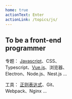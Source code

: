 ```yaml
---
home: true
actionText: Enter
actionLink: /topics/js/
---
```

<div class="features">
  <div class="feature" style="max-width: 40%;">
    <h2>To be a front-end programmer</h2>
      <p>
        <span>专题：</span>
        <a href="topics/js">Javascript</a>、CSS、Typescript、<a href="topics/vue">Vue.js</a>、浏览器、Electron、Node.js、Nest.js ...
      </p>
      <p>
        <span>工具：</span>
        <a href="tools/regexp.html">正则表达式</a>、Git、Webpack、Nginx ...
      </p>
  </div>
  <!-- <div class="feature" style="max-width: 40%;">
    <h2>A literature and rock' n' roll fan</h2>
    <p></p>
  </div> -->
</div>